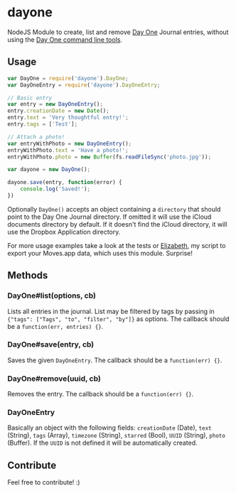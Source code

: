 # dayone

NodeJS Module to create, list and remove [Day One](http://dayoneapp.com/) Journal entries, without using the [Day One command line tools](http://dayoneapp.com/tools/).

## Usage

```javascript
var DayOne = require('dayone').DayOne;
var DayOneEntry = require('dayone').DayOneEntry;

// Basic entry
var entry = new DayOneEntry();
entry.creationDate = new Date();
entry.text = 'Very thoughtful entry!';
entry.tags = ['Test'];

// Attach a photo!
var entryWithPhoto = new DayOneEntry();
entryWithPhoto.text = 'Have a photo!';
entryWithPhoto.photo = new Buffer(fs.readFileSync('photo.jpg'));

var dayone = new DayOne();

dayone.save(entry, function(error) {
    console.log('Saved!');
})
```

Optionally `DayOne()` accepts an object containing a `directory` that should point to the Day One Journal directory. If omitted it will use the iCloud documents directory by default. If it doesn't find the iCloud directory, it will use the Dropbox Application directory.

For more usage examples take a look at the tests or [Elizabeth](https://github.com/pwaldhauer/elizabeth), my script to export your Moves.app data, which uses this module. Surprise!

## Methods

### DayOne#list(options, cb)

Lists all entries in the journal. List may be filtered by tags by passing in `{"tags": ["Tags", "to", "filter", "by"]}` as options. The callback should be a `function(err, entries) {}`.

### DayOne#save(entry, cb)

Saves the given `DayOneEntry`. The callback should be a `function(err) {}`.

### DayOne#remove(uuid, cb)

Removes the entry. The callback should be a `function(err) {}`.

### DayOneEntry

Basically an object with the following fields: `creationDate` (Date), `text` (String), `tags` (Array), `timezone` (String), `starred` (Bool), `UUID` (String), `photo` (Buffer). If the `UUID` is not defined it will be automatically created.

## Contribute

Feel free to contribute! :)
